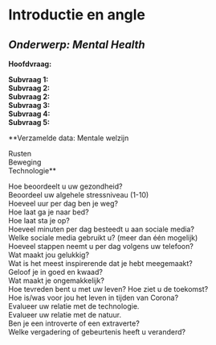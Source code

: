 # Introductie en angle

## _**Onderwerp: Mental Health**_

**Hoofdvraag:** 

**Subvraag 1:   
Subvraag 2:   
Subvraag 2:   
Subvraag 3:   
Subvraag 4:   
Subvraag 5:**   


**Verzamelde data: Mentale welzijn   
  
Rusten  
Beweging  
Technologie**  
  


Hoe beoordeelt u uw gezondheid?  
Beoordeel uw algehele stressniveau \(1-10\)  
Hoeveel uur per dag ben je weg?  
Hoe laat ga je naar bed?  
Hoe laat sta je op?  
Hoeveel minuten per dag besteedt u aan sociale media?  
Welke sociale media gebruikt u? \(meer dan één mogelijk\)  
Hoeveel stappen neemt u per dag volgens uw telefoon?  
Wat maakt jou gelukkig?  
Wat is het meest inspirerende dat je hebt meegemaakt?  
Geloof je in goed en kwaad?  
Wat maakt je ongemakkelijk?  
Hoe tevreden bent u met uw leven? Hoe ziet u de toekomst?  
Hoe is/was voor jou het leven in tijden van Corona?  
Evalueer uw relatie met de technologie.   
Evalueer uw relatie met de natuur.  
Ben je een introverte of een extraverte?  
Welke vergadering of gebeurtenis heeft u veranderd?

